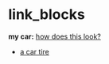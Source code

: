 # link_blocks



**my car:**
[how does this look?](cars.md#^8f98eb)





- [a car tire](cars.md#^da99a0)